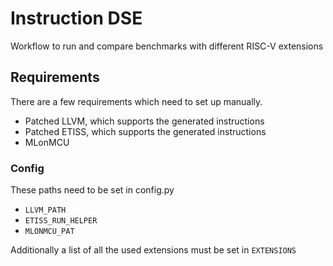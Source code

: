 # Instruction DSE

Workflow to run and compare benchmarks with different RISC-V extensions


## Requirements

There are a few requirements which need to set up manually.
- Patched LLVM, which supports the generated instructions
- Patched ETISS, which supports the generated instructions
- MLonMCU

### Config

These paths need to be set in config.py
- `LLVM_PATH`
- `ETISS_RUN_HELPER`
- `MLONMCU_PAT`

Additionally a list of all the used extensions must be set in `EXTENSIONS`

